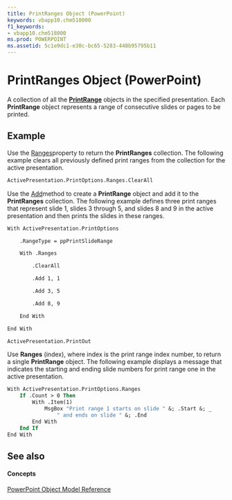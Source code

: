 ```yaml
---
title: PrintRanges Object (PowerPoint)
keywords: vbapp10.chm518000
f1_keywords:
- vbapp10.chm518000
ms.prod: POWERPOINT
ms.assetid: 5c1e9dc1-e30c-bc65-5283-448b95795b11
---
```



# PrintRanges Object (PowerPoint)

A collection of all the  **[PrintRange](printrange-object-powerpoint.md)** objects in the specified presentation. Each **PrintRange** object represents a range of consecutive slides or pages to be printed.


## Example

Use the [Ranges](printoptions-ranges-property-powerpoint.md)property to return the  **PrintRanges** collection. The following example clears all previously defined print ranges from the collection for the active presentation.


```vb
ActivePresentation.PrintOptions.Ranges.ClearAll
```

Use the [Add](printranges-add-method-powerpoint.md)method to create a  **PrintRange** object and add it to the **PrintRanges** collection. The following example defines three print ranges that represent slide 1, slides 3 through 5, and slides 8 and 9 in the active presentation and then prints the slides in these ranges.




```vb
With ActivePresentation.PrintOptions

    .RangeType = ppPrintSlideRange

    With .Ranges

        .ClearAll

        .Add 1, 1

        .Add 3, 5

        .Add 8, 9

    End With

End With

ActivePresentation.PrintOut
```

Use  **Ranges** (index), where index is the print range index number, to return a single **PrintRange** object. The following example displays a message that indicates the starting and ending slide numbers for print range one in the active presentation.




```vb
With ActivePresentation.PrintOptions.Ranges
    If .Count > 0 Then
        With .Item(1)
            MsgBox "Print range 1 starts on slide " &; .Start &; _
                " and ends on slide " &; .End
        End With
    End If
End With
```


## See also


#### Concepts


[PowerPoint Object Model Reference](object-model-powerpoint-vba-reference.md)

